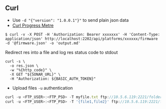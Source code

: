 ## Curl

- Use `-d "{"version": "1.0.0.1"}"` to send plain json data
- [Curl Progress Metre](https://ec.haxx.se/cmdline-progressmeter.html)

```shell
$ curl -v -X POST -H 'Authorization: Bearer xxxxxxx' -H 'Content-Type: application/json' http://localhost:2202/api/platforms/xxxxxx/firmware -d '@firmware.json' -o 'output.md'
```

Redirect res into a file and log res status code to stdout
```shell
curl -s \
  -o res.json \
  -w "%{http_code}" \
  -X GET "${SONAR_URL}" \
  -H "Authorization: ${BASIC_AUTH_TOKEN}"
```

- Upload files
`-u` authentication
``` javascript
curl -u <FTP_USER>:<FTP_PSD> -T myfile.txt ftp://10.5.6.119:2221/folder
curl -u <FTP_USER>:<FTP_PSD> -T '{file1,file2}' ftp://10.5.6.119:2221/folder
```

